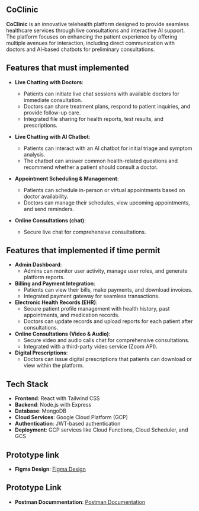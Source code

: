 ## CoClinic
  **CoClinic** is an innovative telehealth platform designed to provide seamless healthcare services through live consultations and interactive AI support.
  The platform focuses on enhancing the patient experience by offering multiple avenues for interaction, including direct communication with doctors and AI-based chatbots for preliminary consultations.


## Features that must implemented 

- **Live Chatting with Doctors**: 
  - Patients can initiate live chat sessions with available doctors for immediate consultation.
  - Doctors can share treatment plans, respond to patient inquiries, and provide follow-up care.
  - Integrated file sharing for health reports, test results, and prescriptions.

- **Live Chatting with AI Chatbot**:
  - Patients can interact with an AI chatbot for initial triage and symptom analysis.
  - The chatbot can answer common health-related questions and recommend whether a patient should consult a doctor.

- **Appointment Scheduling & Management**:
  - Patients can schedule in-person or virtual appointments based on doctor availability.
  - Doctors can manage their schedules, view upcoming appointments, and send reminders.

- **Online Consultations (chat)**:
  - Secure live chat for comprehensive consultations.



## Features that  implemented if time permit 
- **Admin Dashboard**:
  - Admins can monitor user activity, manage user roles, and generate platform reports.
- **Billing and Payment Integration**:
  - Patients can view their bills, make payments, and download invoices.
  - Integrated payment gateway for seamless transactions.
- **Electronic Health Records (EHR)**:
  - Secure patient profile management with health history, past appointments, and medication records.
  - Doctors can update records and upload reports for each patient after consultations.
- **Online Consultations (Video & Audio)**:
  - Secure video and audio  calls chat for comprehensive consultations.
  - Integrated with a third-party video service  (Zoom API).
- **Digital Prescriptions**:
  - Doctors can issue digital prescriptions that patients can download or view within the platform.


## Tech Stack
- **Frontend**: React with Tailwind CSS
- **Backend**: Node.js with Express
- **Database**: MongoDB
- **Cloud Services**: Google Cloud Platform (GCP)
- **Authentication**: JWT-based authentication
- **Deployment**: GCP services like Cloud Functions, Cloud Scheduler, and GCS




## Prototype link
- **Figma Design**: [Figma Design](https://www.figma.com/design/rfQw6dqtZmoA0PmTSwmUjH/CoClinic?node-id=0-1&t=HeFqUf8QsQ6nlb0g-1)

## Prototype Link
- **Postman Docummentation**: [Postman Documentation](https://documenter.getpostman.com/view/36018169/2sAXxJjbLa)